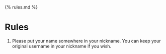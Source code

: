 {% rules.md %}

# Rules
1. Please put your name somewhere in your nickname. You can keep your original username in your nickname if you wish.
